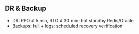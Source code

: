 ## DR & Backup

- DR: RPO ≤ 5 min, RTO ≤ 30 min; hot standby Redis/Oracle
- Backups: full + logs; scheduled recovery verification


